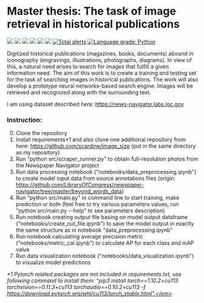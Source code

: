 # Master thesis: The task of image retrieval in historical publications

<p>
    <img src="https://img.shields.io/badge/python%20version-3.8.5-2D77D5" /> <img src="https://img.shields.io/badge/pre--commit-enabled-brightgreen?logo=pre-commit&logoColor=white" /> <img src="https://img.shields.io/badge/code%20style-black-black" /> <img src="https://img.shields.io/badge/github%20actions-enabled-success" /> <img src="https://img.shields.io/badge/import%20format-pycln%20%7C%20isort-9cf" /> <a href="https://codeclimate.com/github/yngalxx/Master_degree/maintainability"> <img src="https://api.codeclimate.com/v1/badges/32d0d5c35ad32b251d6c/maintainability" /></a> <a href="https://lgtm.com/projects/g/yngalxx/Master_degree/alerts/"><img alt="Total alerts" src="https://img.shields.io/lgtm/alerts/g/yngalxx/Master_degree.svg?logo=lgtm&logoWidth=18"/></a> <a href="https://lgtm.com/projects/g/yngalxx/Master_degree/context:python"><img alt="Language grade: Python" src="https://img.shields.io/lgtm/grade/python/g/yngalxx/Master_degree.svg?logo=lgtm&logoWidth=18"/></a>
</p>

Digitized historical publications (magazines, books, documents) abound in iconography (engravings, illustrations, photographs, diagrams). In view of this, a natural need arises to search for images that fulfill a given information need. The aim of this work is to create a training and testing set for the task of searching images in historical publications. The work will also develop a prototype neural networks-based search engine. Images will be retrieved and recognized along with the surrounding text.

I am using dataset described here: https://news-navigator.labs.loc.gov

### Instruction:

0. Clone the repository
1. Install requirements<em>\*1</em> and also clone one additional repository from here: https://github.com/scardine/image_size (put in the same directory as my repository)
2. Run "python src/scraper_runner.py" to obtain full-resolution photos from the Newspaper Navigator project
3. Run data processing notebook ("notebooks/data_preprocessing.ipynb") to create model input data from source annotations files (origin: https://github.com/LibraryOfCongress/newspaper-navigator/tree/master/beyond_words_data)
4. Run "python src/main.py" in command line to start training, make prediction or both (feel free to try various parameters values, run "python src/main.py --help" te see parameters description)
5. Run notebook creating output file basing on model output dataframe ("notebooks/create_out_file.ipynb") to save the model output in exactly the same structure as in notebook "data_preprocessing.ipynb"
6. Run notebook calculating average precision metric ("notebooks/metric_cal.ipynb") to calculate AP for each class and mAP value
7. Run data visualization notebook ("notebooks/data_visualization.ipynb") to visualize model predictions

<em>*1 Pytorch related packages are not included in requirements.txt, use following command to install them: "pip3 install torch==1.10.2+cu113 torchvision==0.11.3+cu113 torchaudio==0.10.2+cu113 -f https://download.pytorch.org/whl/cu113/torch_stable.html".</em>

